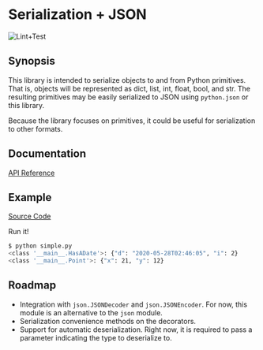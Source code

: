 # Serialization + JSON

![Lint+Test](https://github.com/xtelligent/xtelligent-serial/workflows/Lint+Test/badge.svg?branch=master)

## Synopsis

This library is intended to serialize objects to and from Python primitives. That is,
objects will be represented as dict, list, int, float, bool, and str. The resulting
primitives may be easily serialized to JSON using `python.json` or this library.

Because the library focuses on primitives, it could be useful for serialization to
other formats.

## Documentation

[API Reference](https://xtelligent.github.io/xtelligent-serial/docs/xtelligent_serial/)

## Example

[Source Code](https://xtelligent.github.io/xtelligent-serial/docs/examples/)

Run it!

```bash
$ python simple.py
<class '__main__.HasADate'>: {"d": "2020-05-28T02:46:05", "i": 2}
<class '__main__.Point'>: {"x": 21, "y": 12}
```

## Roadmap

* Integration with `json.JSONDecoder` and `json.JSONEncoder`. For now, this module is an alternative
to the `json` module.
* Serialization convenience methods on the decorators.
* Support for automatic deserialization. Right now, it is required to pass a parameter indicating
the type to deserialize to.
